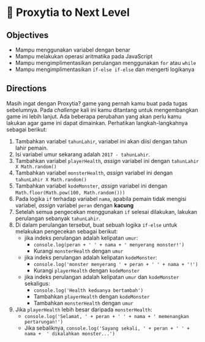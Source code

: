 # :rocket: Proxytia to Next Level

## Objectives

- Mampu menggunakan variabel dengan benar
- Mampu melakukan operasi aritmatika pada JavaScript
- Mampu mengimplimentasikan perulangan menggunakan `for` atau `while`
- Mampu mengimplimentasikan `if-else if-else` dan mengerti logikanya 

## Directions

Masih ingat dengan Proxytia? game yang pernah kamu buat pada tugas sebelumnya. Pada *challenge* kali ini kamu ditantang untuk mengembangkan game ini lebih lanjut. Ada beberapa perubahan yang akan perlu kamu lakukan agar game ini dapat dimainkan. Perhatikan langkah-langkahnya sebagai berikut:

1. Tambahkan variabel `tahunLahir`, variabel ini akan diisi dengan tahun lahir pemain.
2. Isi variabel umur sekarang adalah `2017 - tahunLahir`.
3. Tambahkan variabel `playerHealth`, *assign* variabel ini dengan `tahunLahir X Math.random()`
4. Tambahkan variabel `monsterHealth`, *assign* variabel ini dengan `tahunLahir X Math.random()`
5. Tambahkan variabel `kodeMonster`, *assign* variabel ini dengan `Math.floor(Math.pow(100, Math.random()))`
6. Pada logika `if` terhadap variabel `nama`, apabila pemain tidak mengisi variabel, *assign* variabel `peran` dengan **kacung**
7. Setelah semua pengecekan menggunakan `if` selesai dilakukan, lakukan perulangan sebanyak `tahunLahir`.
8. Di dalam perulangan tersebut, buat sebuah logika `if-else` untuk melakukan pengecekan sebagai berikut:
    * jika indeks perulangan adalah kelipatan `umur`:
        - `console.log(peran + ' ' + nama + ' menyerang monster!')`
        - Kurangi `monsterHealth` dengan `umur`
    * jika indeks perulangan adalah kelipatan `kodeMonster`:
        - `console.log('monster menyerang ' + peran + ' ' + nama + '!')`
        - Kurangi `playerHealth` dengan `kodeMonster`
    * jika indeks perulangan adalah kelipatan `umur` dan `kodeMonster` sekaligus:
        - `console.log('Health keduanya bertambah')`
        - Tambahkan `playerHealth` dengan `kodeMonster`
        - Tambahkan `monsterHealth` dengan `umur`
9. Jika `playerHealth` lebih besar daripada `monsterHealth`:
    * `console.log('Selamat, ' + peran + ' ' + nama + ' memenangkan pertarungan!')` 
    * Jika sebaliknya, `console.log('Sayang sekali, ' + peran + ' ' + nama +  ' dikalahkan monster...')`


